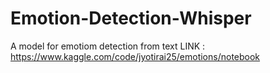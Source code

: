 # Emotion-Detection-Whisper
A model for emotiom detection from text
LINK : https://www.kaggle.com/code/jyotirai25/emotions/notebook

